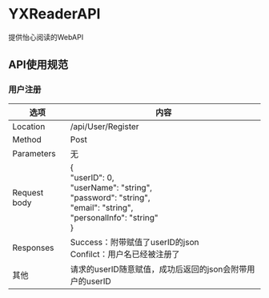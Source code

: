 # YXReaderAPI
提供怡心阅读的WebAPI

## API使用规范

###  用户注册
|选项|内容|
| ---- | ---- |
Location        |/api/User/Register
Method          |Post
Parameters      |无
Request body    |{<br>"userID": 0,<br>"userName": "string",<br>"password": "string",<br>"email": "string",<br>"personalInfo": "string"<br>}
Responses       |Success：附带赋值了userID的json<br>Confilct：用户名已经被注册了
其他            |请求的userID随意赋值，成功后返回的json会附带用户的userID


